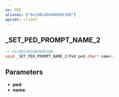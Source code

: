 ```yaml
---
ns: PED
aliases: ["0x19B14E04B009E28B"]
apiset: client
---
```

## _SET_PED_PROMPT_NAME_2

```c
// 0x19B14E04B009E28B
void _SET_PED_PROMPT_NAME_2(Ped ped,char* name);
```


## Parameters
* **ped**:
* **name**: